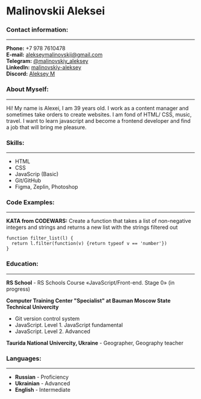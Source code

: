# Malinovskii Aleksei

### Contact information:

---

**Phone:** +7 978 7610478<br>
**E-mail:** alekseymalinovskij@gmail.com<br>
**Telegram:** [@malinovskiy_aleksey](https://t.me/malinovskiy_aleksey)<br>
**LinkedIn:** [malinovskiy-aleksey](https://www.linkedin.com/in/aleksei-malinovskiy/)<br>
**Discord:** [Aleksey M](@alekseymalinovskij)

### About Myself:

---

Hi! My name is Alexei, I am 39 years old. I work as a content manager and sometimes take orders to create websites. I am fond of HTML/ CSS, music, travel. I want to learn javascript and become a frontend developer and find a job that will bring me pleasure.

### Skills:

---

+ HTML
+ CSS
+ JavaScrip (Basic)
+ Git/GitHub
+ Figma, Zeplin, Photoshop

### Code Examples:

---

**KATA from CODEWARS:** Create a function that takes a list of non-negative integers and strings and returns a new list with the strings filtered out

```
function filter_list(l) {
  return l.filter(function(v) {return typeof v == 'number'})
}
```

### Education:

---

**RS School** - RS Schools Course «JavaScript/Front-end. Stage 0» (in progress)

**Computer Training Center "Specialist" at Bauman Moscow State Technical Univercity**

+ Git version control system
+ JavaScript. Level 1. JavaScript fundamental
+ JavaScript. Level 2. Advanced

**Taurida National Univercity, Ukraine** - Geographer, Geography teacher

### Languages:

---

+ **Russian** - Proficiency
+ **Ukrainian** - Advanced
+ **English** - Intermediate
